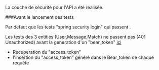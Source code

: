 La couche de sécurité pour l'API a été réalisée.

###Avant le lancement des tests

Par defaut que les tests "spring security login" qui passent .

Les tests des 3 entitiés (User,Message,Match) ne passent pas (401 Unauthorized) avant la generation d'un "bear_token" [ici](../RestAPI_Documents/login.md) 

* Recuperation du "access_token"
* l'insertion du "access_token" généré dans le Bear_token de chaque requéte
